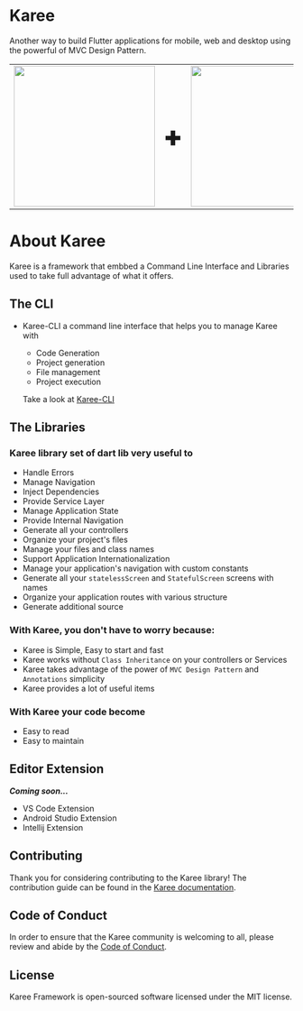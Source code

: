 # Karee

Another way to build Flutter applications for mobile, web and desktop using the powerful of MVC Design Pattern.
<table style="border: 0px">
    <tr style="border: 0px">
          <td style="border: 0px; width: 30%;"><img src="https://user-images.githubusercontent.com/26502711/110235889-004c6b80-7f33-11eb-86bd-5e6558dcf4b3.png" style="width:250px">
          </td>
          <td><span style="font-size: 50px; font-weight: 900"> +</span></td>
          <td style="border: 0px; width: 30%;"><img src="https://user-images.githubusercontent.com/26502711/106351081-1e8ece00-62da-11eb-84d5-96e2c876f8af.png" style="width:250px">
          </td>
          <td><span style="font-size: 50px; font-weight: 900"> = </span></td>
		  <td style="border: 0px; width: 40%;"><img src = "https://user-images.githubusercontent.com/26502711/106351055-f8692e00-62d9-11eb-8da2-8b0e536b2a4b.png"></td>
  </tr>
</table>

# About Karee

Karee is a framework that embbed a Command Line Interface and Libraries used to take full advantage of  what it offers.
## The CLI
- Karee-CLI a command line interface that helps you to manage Karee with
  - Code Generation
  - Project generation
  - File management
  - Project execution

  Take a look at [Karee-CLI](https://github.com/ChamplainLeCode/karee-cli)

## The Libraries
### Karee library set of dart lib very useful to

  - Handle Errors
  - Manage Navigation
  - Inject Dependencies
  - Provide Service Layer
  - Manage Application State
  - Provide Internal Navigation
  - Generate all your controllers
  - Organize your project's files
  - Manage your files and class names
  - Support Application Internationalization
  - Manage your application's navigation with custom constants
  - Generate all your `statelessScreen` and `StatefulScreen` screens with names
  - Organize your application routes with various structure
  - Generate additional source

### With Karee, you don't have to worry because:

- Karee is Simple, Easy to start and fast
- Karee works without `Class Inheritance` on your controllers or Services
- Karee takes advantage of the power of `MVC Design Pattern` and `Annotations` simplicity
- Karee provides a lot of useful items

### With Karee your code become 
- Easy to read
- Easy to maintain

## Editor Extension

  ***Coming soon...***

- VS Code Extension
- Android Studio Extension
- Intellij Extension


## Contributing

Thank you for considering contributing to the Karee library! The contribution guide can be found in the [Karee documentation](https://github.com/ChamplainLeCode/karee/wiki/Contribution-Guide).

## Code of Conduct

In order to ensure that the Karee community is welcoming to all, please review and abide by the [Code of Conduct](https://github.com/ChamplainLeCode/karee/wiki/Contribution-Guide#code-of-conduct).

## License

Karee Framework is open-sourced software licensed under the MIT license.